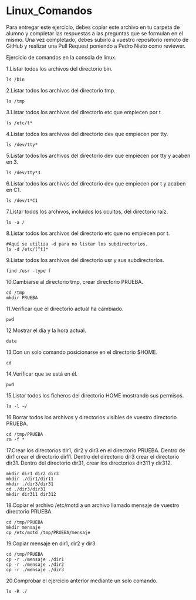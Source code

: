 # Linux_Comandos

Para entregar este ejercicio, debes copiar este archivo en tu carpeta de alumno y completar las respuestas a las preguntas que se formulan en el mismo.
Una vez completado, debes subirlo a vuestro repositorio remoto de GitHub y realizar una Pull Request poniendo a Pedro Nieto como reviewer.


Ejercicio de comandos en la consola de linux.

  1.Listar todos los archivos del directorio bin.

    ls /bin
     
    
  2.Listar todos los archivos del directorio tmp.
   
    ls /tmp
    
  3.Listar todos los archivos del directorio etc que empiecen por t 
    
    ls /etc/t*
  
  4.Listar todos los archivos del directorio dev que empiecen por tty.
    
    ls /dev/tty*
    
  5.Listar todos los archivos del directorio dev que empiecen por tty y acaben en 3.
    
    ls /dev/tty*3
    
  6.Listar todos los archivos del directorio dev que empiecen por t y acaben en C1.
    
    ls /dev/t*C1

  7.Listar todos los archivos, incluidos los ocultos, del directorio raíz.
    
    ls -a /
    
  8.Listar todos los archivos del directorio etc que no empiecen por t.
    
    #Aquí se utiliza -d para no listar los subdirectorios. 
    ls -d /etc/[^t]*

  9.Listar todos los archivos del directorio usr y sus subdirectorios.
    
    find /usr -type f

  10.Cambiarse al directorio tmp, crear directorio PRUEBA.
    
    cd /tmp
    mkdir PRUEBA

  11.Verificar que el directorio actual ha cambiado.
    
    pwd

  12.Mostrar el día y la hora actual.
    
    date

  13.Con un solo comando posicionarse en el directorio $HOME.
    
    cd
 
  14.Verificar que se está en él.
    
    pwd

  15.Listar todos los ficheros del directorio HOME mostrando sus permisos.
    
    ls -l ~/

  16.Borrar todos los archivos y directorios visibles de vuestro directorio PRUEBA.
    
    cd /tmp/PRUEBA
    rm -f *

  17.Crear los directorios dir1, dir2 y dir3 en el directorio PRUEBA. Dentro de dir1 crear el directorio dir11. Dentro del directorio 
  dir3 crear el directorio dir31. Dentro del directorio dir31, crear los directorios dir311 y dir312.
    
    mkdir dir1 dir2 dir3
    mkdir ./dir1/dir11
    mkdir ./dir3/dir31
    cd ./dir3/dir31
    mkdir dir311 dir312
    
  18.Copiar el archivo /etc/motd a un archivo llamado mensaje de vuestro directorio PRUEBA.
    
    cd /tmp/PRUEBA
    mkdir mensaje
    cp /etc/motd /tmp/PRUEBA/mensaje

  19.Copiar mensaje en dir1, dir2 y dir3
    
    cd /tmp/PRUEBA
    cp -r ./mensaje ./dir1
    cp -r ./mensaje ./dir2
    cp -r ./mensaje ./dir3
    
    
  20.Comprobar el ejercicio anterior mediante un solo comando.
    
    ls -R ./



